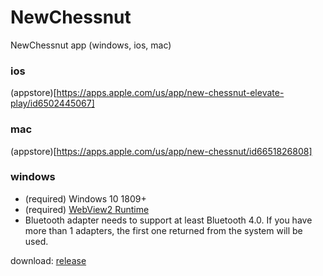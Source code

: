 # NewChessnut
NewChessnut app (windows, ios, mac)

### ios

(appstore)[https://apps.apple.com/us/app/new-chessnut-elevate-play/id6502445067]

### mac

(appstore)[https://apps.apple.com/us/app/new-chessnut/id6651826808]

### windows

* (required) Windows 10 1809+
* (required) [WebView2 Runtime](https://developer.microsoft.com/en-us/microsoft-edge/webview2/)
* Bluetooth adapter needs to support at least Bluetooth 4.0. If you have more than 1 adapters, the first one returned from the system will be used.

download: [release](https://github.com/chessnutech/NewChessnut/releases)

